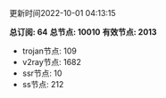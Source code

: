 更新时间2022-10-01 04:13:15

**总订阅: 64**
**总节点: 10010**
**有效节点: 2013**
- trojan节点: 109
- v2ray节点: 1682
- ssr节点: 10
- ss节点: 212
